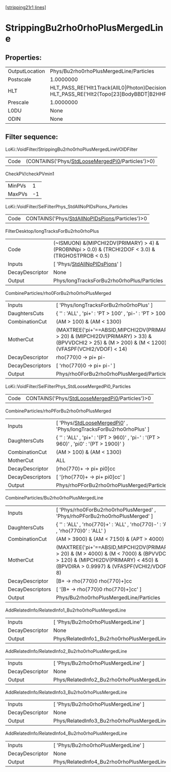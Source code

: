 [[stripping21r1 lines]](./stripping21r1-index)

# StrippingBu2rho0rhoPlusMergedLine

## Properties:

|                |                                                                                                                                        |
|----------------|----------------------------------------------------------------------------------------------------------------------------------------|
| OutputLocation | Phys/Bu2rho0rhoPlusMergedLine/Particles                                                                                                |
| Postscale      | 1.0000000                                                                                                                              |
| HLT            | HLT_PASS_RE('Hlt1Track(AllL0\|Photon)Decision') & HLT_PASS_RE('Hlt2(Topo[23]BodyBBDT\|B2HHPi0_Merged\|RadiativeTopoPhoton)Decision') |
| Prescale       | 1.0000000                                                                                                                              |
| L0DU           | None                                                                                                                                   |
| ODIN           | None                                                                                                                                   |

## Filter sequence:

LoKi::VoidFilter/StrippingBu2rho0rhoPlusMergedLineVOIDFilter

|      |                                                                                                        |
|------|--------------------------------------------------------------------------------------------------------|
| Code | (CONTAINS('Phys/[StdLooseMergedPi0](./stripping21r1-commonparticles-stdloosemergedpi0)/Particles')\>0) |

CheckPV/checkPVmin1

|        |     |
|--------|-----|
| MinPVs | 1   |
| MaxPVs | -1  |

LoKi::VoidFilter/SelFilterPhys_StdAllNoPIDsPions_Particles

|      |                                                                                                      |
|------|------------------------------------------------------------------------------------------------------|
| Code | CONTAINS('Phys/[StdAllNoPIDsPions](./stripping21r1-commonparticles-stdallnopidspions)/Particles')\>0 |

FilterDesktop/longTracksForBu2rho0rhoPlus

|                 |                                                                                                      |
|-----------------|------------------------------------------------------------------------------------------------------|
| Code            | (~ISMUON) &(MIPCHI2DV(PRIMARY) \> 4) & (PROBNNpi \> 0.0) & (TRCHI2DOF \< 3.0) & (TRGHOSTPROB \< 0.5) |
| Inputs          | [ 'Phys/[StdAllNoPIDsPions](./stripping21r1-commonparticles-stdallnopidspions)' ]                  |
| DecayDescriptor | None                                                                                                 |
| Output          | Phys/longTracksForBu2rho0rhoPlus/Particles                                                           |

CombineParticles/rho0ForBu2rho0rhoPlusMerged

|                  |                                                                                                                                                           |
|------------------|-----------------------------------------------------------------------------------------------------------------------------------------------------------|
| Inputs           | [ 'Phys/longTracksForBu2rho0rhoPlus' ]                                                                                                                  |
| DaughtersCuts    | { '' : 'ALL' , 'pi+' : 'PT \> 100' , 'pi-' : 'PT \> 100' }                                                                                                |
| CombinationCut   | (AM \> 100) & (AM \< 1300)                                                                                                                                |
| MotherCut        | (MAXTREE('pi+'==ABSID,MIPCHI2DV(PRIMARY)) \> 20) & (MIPCHI2DV(PRIMARY) \> 33) & (BPVVDCHI2 \> 25) & (M \> 200) & (M \< 1200) & (VFASPF(VCHI2/VDOF) \< 14) |
| DecayDescriptor  | rho(770)0 -\> pi+ pi-                                                                                                                                     |
| DecayDescriptors | [ 'rho(770)0 -\> pi+ pi-' ]                                                                                                                             |
| Output           | Phys/rho0ForBu2rho0rhoPlusMerged/Particles                                                                                                                |

LoKi::VoidFilter/SelFilterPhys_StdLooseMergedPi0_Particles

|      |                                                                                                      |
|------|------------------------------------------------------------------------------------------------------|
| Code | CONTAINS('Phys/[StdLooseMergedPi0](./stripping21r1-commonparticles-stdloosemergedpi0)/Particles')\>0 |

CombineParticles/rhoPForBu2rho0rhoPlusMerged

|                  |                                                                                                                          |
|------------------|--------------------------------------------------------------------------------------------------------------------------|
| Inputs           | [ 'Phys/[StdLooseMergedPi0](./stripping21r1-commonparticles-stdloosemergedpi0)' , 'Phys/longTracksForBu2rho0rhoPlus' ] |
| DaughtersCuts    | { '' : 'ALL' , 'pi+' : '(PT \> 960)' , 'pi-' : '(PT \> 960)' , 'pi0' : '(PT \> 1900)' }                                  |
| CombinationCut   | (AM \> 100) & (AM \< 1300)                                                                                               |
| MotherCut        | ALL                                                                                                                      |
| DecayDescriptor  | [rho(770)+ -\> pi+ pi0]cc                                                                                              |
| DecayDescriptors | [ '[rho(770)+ -\> pi+ pi0]cc' ]                                                                                      |
| Output           | Phys/rhoPForBu2rho0rhoPlusMerged/Particles                                                                               |

CombineParticles/Bu2rho0rhoPlusMergedLine

|                  |                                                                                                                                                                                   |
|------------------|-----------------------------------------------------------------------------------------------------------------------------------------------------------------------------------|
| Inputs           | [ 'Phys/rho0ForBu2rho0rhoPlusMerged' , 'Phys/rhoPForBu2rho0rhoPlusMerged' ]                                                                                                     |
| DaughtersCuts    | { '' : 'ALL' , 'rho(770)+' : 'ALL' , 'rho(770)-' : 'ALL' , 'rho(770)0' : 'ALL' }                                                                                                  |
| CombinationCut   | (AM \> 3900) & (AM \< 7150) & (APT \> 4000)                                                                                                                                       |
| MotherCut        | (MAXTREE('pi+'==ABSID,MIPCHI2DV(PRIMARY)) \> 20) & (M \> 4000) & (M \< 7000) & (BPVVDCHI2 \> 120) & (MIPCHI2DV(PRIMARY) \< 450) & (BPVDIRA \> 0.9997) & (VFASPF(VCHI2/VDOF) \< 8) |
| DecayDescriptor  | [B+ -\> rho(770)0 rho(770)+]cc                                                                                                                                                  |
| DecayDescriptors | [ '[B+ -\> rho(770)0 rho(770)+]cc' ]                                                                                                                                          |
| Output           | Phys/Bu2rho0rhoPlusMergedLine/Particles                                                                                                                                           |

AddRelatedInfo/RelatedInfo1_Bu2rho0rhoPlusMergedLine

|                 |                                                      |
|-----------------|------------------------------------------------------|
| Inputs          | [ 'Phys/Bu2rho0rhoPlusMergedLine' ]                |
| DecayDescriptor | None                                                 |
| Output          | Phys/RelatedInfo1_Bu2rho0rhoPlusMergedLine/Particles |

AddRelatedInfo/RelatedInfo2_Bu2rho0rhoPlusMergedLine

|                 |                                                      |
|-----------------|------------------------------------------------------|
| Inputs          | [ 'Phys/Bu2rho0rhoPlusMergedLine' ]                |
| DecayDescriptor | None                                                 |
| Output          | Phys/RelatedInfo2_Bu2rho0rhoPlusMergedLine/Particles |

AddRelatedInfo/RelatedInfo3_Bu2rho0rhoPlusMergedLine

|                 |                                                      |
|-----------------|------------------------------------------------------|
| Inputs          | [ 'Phys/Bu2rho0rhoPlusMergedLine' ]                |
| DecayDescriptor | None                                                 |
| Output          | Phys/RelatedInfo3_Bu2rho0rhoPlusMergedLine/Particles |

AddRelatedInfo/RelatedInfo4_Bu2rho0rhoPlusMergedLine

|                 |                                                      |
|-----------------|------------------------------------------------------|
| Inputs          | [ 'Phys/Bu2rho0rhoPlusMergedLine' ]                |
| DecayDescriptor | None                                                 |
| Output          | Phys/RelatedInfo4_Bu2rho0rhoPlusMergedLine/Particles |
